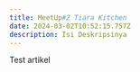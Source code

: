 ```yaml
---
title: MeetUp#2 Tiara Kitchen
date: 2024-03-02T10:52:15.757Z
description: Isi Deskripsinya
---
```

Test artikel
